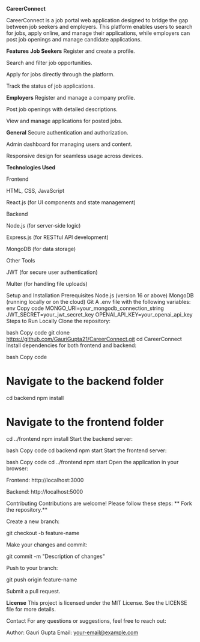 **CareerConnect**

CareerConnect is a job portal web application designed to bridge the gap between job seekers and employers. This platform enables users to search for jobs, apply online, and manage their applications, while employers can post job openings and manage candidate applications.

**Features**
**Job Seekers**
Register and create a profile.

Search and filter job opportunities.

Apply for jobs directly through the platform.

Track the status of job applications.


**Employers**
Register and manage a company profile.

Post job openings with detailed descriptions.

View and manage applications for posted jobs.


**General**
Secure authentication and authorization.

Admin dashboard for managing users and content.

Responsive design for seamless usage across devices.


**Technologies Used**

Frontend

HTML, CSS, JavaScript

React.js (for UI components and state management)


Backend

Node.js (for server-side logic)

Express.js (for RESTful API development)

MongoDB (for data storage)

Other Tools

JWT (for secure user authentication)

Multer (for handling file uploads)

Setup and Installation
Prerequisites
Node.js (version 16 or above)
MongoDB (running locally or on the cloud)
Git
A .env file with the following variables:
env
Copy code
MONGO_URI=your_mongodb_connection_string
JWT_SECRET=your_jwt_secret_key
OPENAI_API_KEY=your_openai_api_key
Steps to Run Locally
Clone the repository:

bash
Copy code
git clone https://github.com/GauriGupta21/CareerConnect.git
cd CareerConnect
Install dependencies for both frontend and backend:

bash
Copy code
# Navigate to the backend folder
cd backend
npm install

# Navigate to the frontend folder
cd ../frontend
npm install
Start the backend server:

bash
Copy code
cd backend
npm start
Start the frontend server:

bash
Copy code
cd ../frontend
npm start
Open the application in your browser:

Frontend: http://localhost:3000

Backend: http://localhost:5000

Contributing
Contributions are welcome! Please follow these steps:
**
Fork the repository.**

Create a new branch:

git checkout -b feature-name

Make your changes and commit:


git commit -m "Description of changes"

Push to your branch:

git push origin feature-name

Submit a pull request.

**License**
This project is licensed under the MIT License. See the LICENSE file for more details.

Contact
For any questions or suggestions, feel free to reach out:

Author: Gauri Gupta
Email: your-email@example.com
